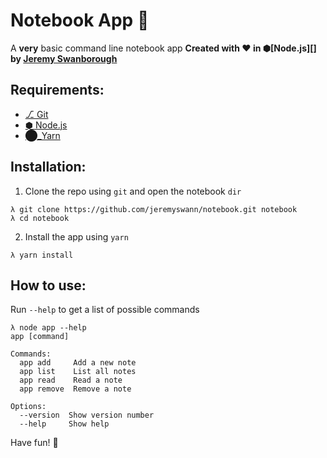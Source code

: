 # Notebook App :notebook:
A **very** basic command line notebook app
**Created with :heart: in ⬢[Node.js][] by [Jeremy Swanborough][]**

## Requirements:
* [⎇ Git][]
* [⬢  Node.js][]
* [⬤_Yarn][]

## Installation:
1. Clone the repo using `git` and open the notebook `dir`
```console
λ git clone https://github.com/jeremyswann/notebook.git notebook
λ cd notebook
```
2. Install the app using `yarn`
```console
λ yarn install
```

## How to use:
Run `--help` to get a list of possible commands

```console
λ node app --help
app [command]

Commands:
  app add     Add a new note
  app list    List all notes
  app read    Read a note
  app remove  Remove a note

Options:
  --version  Show version number
  --help     Show help
```

Have fun! :tada:

[⬢  Node.js]: https://nodejs.org/en/
[⬤_Yarn]: https://yarnpkg.com
[⎇ Git]: https://help.github.com/articles/set-up-git/
[Jeremy Swanborough]: https://github.com/jeremyswann
